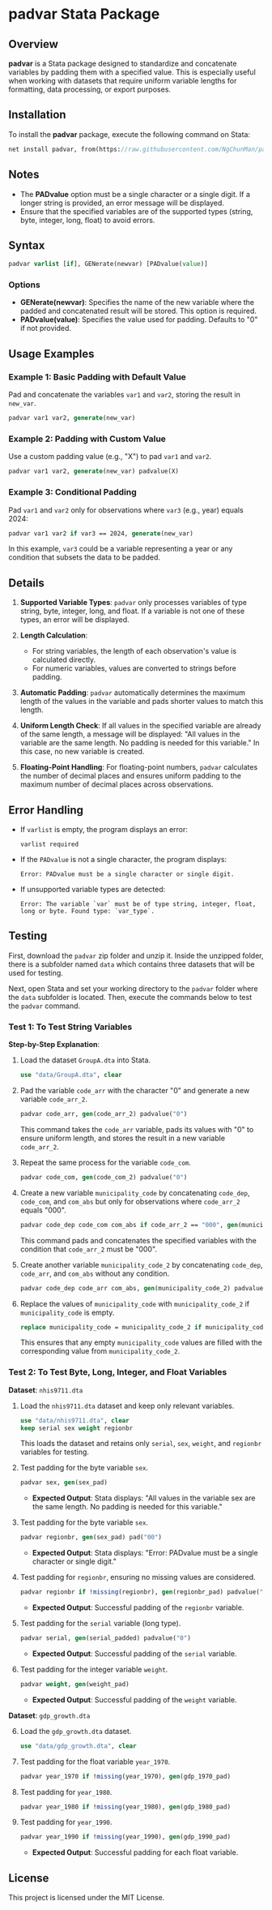 # padvar Stata Package

## Overview
**padvar** is a Stata package designed to standardize and concatenate variables by padding them with a specified value. This is especially useful when working with datasets that require uniform variable lengths for formatting, data processing, or export purposes.

## Installation
To install the **padvar** package, execute the following command on Stata:
```stata
net install padvar, from(https://raw.githubusercontent.com/NgChunMan/padvar/main/)
```

## Notes
- The **PADvalue** option must be a single character or a single digit. If a longer string is provided, an error message will be displayed.
- Ensure that the specified variables are of the supported types (string, byte, integer, long, float) to avoid errors.

## Syntax
```stata
padvar varlist [if], GENerate(newvar) [PADvalue(value)]
```

### Options
- **GENerate(newvar)**: Specifies the name of the new variable where the padded and concatenated result will be stored. This option is required.
- **PADvalue(value)**: Specifies the value used for padding. Defaults to "0" if not provided.

## Usage Examples
### Example 1: Basic Padding with Default Value
Pad and concatenate the variables `var1` and `var2`, storing the result in `new_var`.
```stata
padvar var1 var2, generate(new_var)
```

### Example 2: Padding with Custom Value
Use a custom padding value (e.g., "X") to pad `var1` and `var2`.
```stata
padvar var1 var2, generate(new_var) padvalue(X)
```

### Example 3: Conditional Padding
Pad `var1` and `var2` only for observations where `var3` (e.g., year) equals 2024:
```stata
padvar var1 var2 if var3 == 2024, generate(new_var)
```
In this example, `var3` could be a variable representing a year or any condition that subsets the data to be padded.

## Details
1. **Supported Variable Types**: `padvar` only processes variables of type string, byte, integer, long, and float. If a variable is not one of these types, an error will be displayed.

2. **Length Calculation**:
   - For string variables, the length of each observation's value is calculated directly.
   - For numeric variables, values are converted to strings before padding.

3. **Automatic Padding**: `padvar` automatically determines the maximum length of the values in the variable and pads shorter values to match this length.

4. **Uniform Length Check**: If all values in the specified variable are already of the same length, a message will be displayed: "All values in the variable are the same length. No padding is needed for this variable." In this case, no new variable is created.

5. **Floating-Point Handling**: For floating-point numbers, `padvar` calculates the number of decimal places and ensures uniform padding to the maximum number of decimal places across observations.

## Error Handling
- If `varlist` is empty, the program displays an error:
  ```
  varlist required
  ```
- If the `PADvalue` is not a single character, the program displays:
  ```
  Error: PADvalue must be a single character or single digit.
  ```
- If unsupported variable types are detected:
  ```
  Error: The variable `var` must be of type string, integer, float, long or byte. Found type: `var_type`.
  ```

## Testing

First, download the `padvar` zip folder and unzip it. Inside the unzipped folder, there is a subfolder named `data` which contains three datasets that will be used for testing. 

Next, open Stata and set your working directory to the `padvar` folder where the `data` subfolder is located. Then, execute the commands below to test the `padvar` command.

### Test 1: To Test String Variables

**Step-by-Step Explanation**:
1. Load the dataset `GroupA.dta` into Stata.
   ```stata
   use "data/GroupA.dta", clear
   ```

2. Pad the variable `code_arr` with the character "0" and generate a new variable `code_arr_2`.
   ```stata
   padvar code_arr, gen(code_arr_2) padvalue("0")
   ```
   This command takes the `code_arr` variable, pads its values with "0" to ensure uniform length, and stores the result in a new variable `code_arr_2`.

3. Repeat the same process for the variable `code_com`.
   ```stata
   padvar code_com, gen(code_com_2) padvalue("0")
   ```

4. Create a new variable `municipality_code` by concatenating `code_dep`, `code_com`, and `com_abs` but only for observations where `code_arr_2` equals "000".
   ```stata
   padvar code_dep code_com com_abs if code_arr_2 == "000", gen(municipality_code) padvalue("0")
   ```
   This command pads and concatenates the specified variables with the condition that `code_arr_2` must be "000".

5. Create another variable `municipality_code_2` by concatenating `code_dep`, `code_arr`, and `com_abs` without any condition.
   ```stata
   padvar code_dep code_arr com_abs, gen(municipality_code_2) padvalue("0")
   ```

6. Replace the values of `municipality_code` with `municipality_code_2` if `municipality_code` is empty.
   ```stata
   replace municipality_code = municipality_code_2 if municipality_code == ""
   ```
   This ensures that any empty `municipality_code` values are filled with the corresponding value from `municipality_code_2`.

### Test 2: To Test Byte, Long, Integer, and Float Variables

**Dataset**: `nhis9711.dta`
1. Load the `nhis9711.dta` dataset and keep only relevant variables.
   ```stata
   use "data/nhis9711.dta", clear
   keep serial sex weight regionbr
   ```
   This loads the dataset and retains only `serial`, `sex`, `weight`, and `regionbr` variables for testing.

2. Test padding for the byte variable `sex`.
   ```stata
   padvar sex, gen(sex_pad)
   ```
   - **Expected Output**: Stata displays: "All values in the variable sex are the same length. No padding is needed for this variable."

3. Test padding for the byte variable `sex`.
   ```stata
   padvar regionbr, gen(sex_pad) pad("00")
   ```
   - **Expected Output**: Stata displays: "Error: PADvalue must be a single character or single digit."

3. Test padding for `regionbr`, ensuring no missing values are considered.
   ```stata
   padvar regionbr if !missing(regionbr), gen(regionbr_pad) padvalue("0")
   ```
   - **Expected Output**: Successful padding of the `regionbr` variable.

4. Test padding for the `serial` variable (long type).
   ```stata
   padvar serial, gen(serial_padded) padvalue("0")
   ```
   - **Expected Output**: Successful padding of the `serial` variable.

5. Test padding for the integer variable `weight`.
   ```stata
   padvar weight, gen(weight_pad)
   ```
   - **Expected Output**: Successful padding of the `weight` variable.

**Dataset**: `gdp_growth.dta`

6. Load the `gdp_growth.dta` dataset.
   ```stata
   use "data/gdp_growth.dta", clear
   ```

7. Test padding for the float variable `year_1970`.
   ```stata
   padvar year_1970 if !missing(year_1970), gen(gdp_1970_pad)
   ```

8. Test padding for `year_1980`.
   ```stata
   padvar year_1980 if !missing(year_1980), gen(gdp_1980_pad)
   ```

9. Test padding for `year_1990`.
   ```stata
   padvar year_1990 if !missing(year_1990), gen(gdp_1990_pad)
   ```
   - **Expected Output**: Successful padding for each float variable.

## License
This project is licensed under the MIT License.
